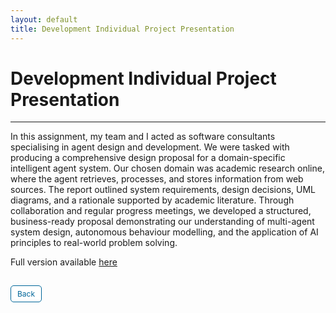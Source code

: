 ```yaml
---
layout: default
title: Development Individual Project Presentation
---
```

# Development Individual Project Presentation

---

In this assignment, my team and I acted as software consultants specialising in agent design and development. We were tasked with producing a comprehensive design proposal for a domain-specific intelligent agent system. Our chosen domain was academic research online, where the agent retrieves, processes, and stores information from web sources. The report outlined system requirements, design decisions, UML diagrams, and a rationale supported by academic literature. Through collaboration and regular progress meetings, we developed a structured, business-ready proposal demonstrating our understanding of multi-agent system design, autonomous behaviour modelling, and the application of AI principles to real-world problem solving.

Full version available <a href="pdf/final_groip.pdf" target="_blank" rel="noopener noreferrer">here</a>


<style>
  .back-button {
    display: inline-block;
    background-color: white;
    color: #006699;
    text-decoration: none;
    padding: 5px 10px; /* Reduced padding for a smaller button */
    font-size: 12px; /* Smaller font size */
    border: 1px solid #006699; /* Thinner border */
    border-radius: 5px;
    cursor: pointer;
    transition: background-color 0.3s, color 0.3s;
    margin: 15px 0; /* Adds space above and below the button */
  }
  .back-button:hover {
    background-color: #006699;
    color: white;
 }
</style>

<div class="button-container">
  <a href="https://dzervenes.github.io/intelligent-agents/" class="back-button">Back</a>
</div>

